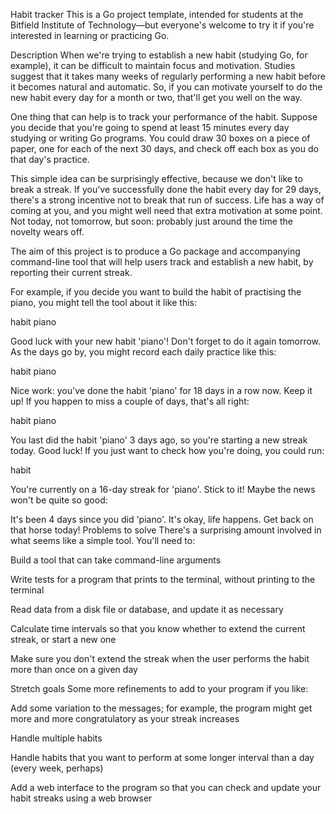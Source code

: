 Habit tracker
This is a Go project template, intended for students at the Bitfield Institute of Technology—but everyone's welcome to try it if you're interested in learning or practicing Go.

Description
When we're trying to establish a new habit (studying Go, for example), it can be difficult to maintain focus and motivation. Studies suggest that it takes many weeks of regularly performing a new habit before it becomes natural and automatic. So, if you can motivate yourself to do the new habit every day for a month or two, that'll get you well on the way.

One thing that can help is to track your performance of the habit. Suppose you decide that you're going to spend at least 15 minutes every day studying or writing Go programs. You could draw 30 boxes on a piece of paper, one for each of the next 30 days, and check off each box as you do that day's practice.

This simple idea can be surprisingly effective, because we don't like to break a streak. If you've successfully done the habit every day for 29 days, there's a strong incentive not to break that run of success. Life has a way of coming at you, and you might well need that extra motivation at some point. Not today, not tomorrow, but soon: probably just around the time the novelty wears off.

The aim of this project is to produce a Go package and accompanying command-line tool that will help users track and establish a new habit, by reporting their current streak.

For example, if you decide you want to build the habit of practising the piano, you might tell the tool about it like this:

habit piano

Good luck with your new habit 'piano'! Don't forget to do it again
tomorrow.
As the days go by, you might record each daily practice like this:

habit piano

Nice work: you've done the habit 'piano' for 18 days in a row now.
Keep it up!
If you happen to miss a couple of days, that's all right:

habit piano

You last did the habit 'piano' 3 days ago, so you're starting a new
streak today. Good luck!
If you just want to check how you're doing, you could run:

habit

You're currently on a 16-day streak for 'piano'. Stick to it!
Maybe the news won't be quite so good:

It's been 4 days since you did 'piano'. It's okay, life happens. Get
back on that horse today!
Problems to solve
There's a surprising amount involved in what seems like a simple tool. You'll need to:

Build a tool that can take command-line arguments

Write tests for a program that prints to the terminal, without printing to the terminal

Read data from a disk file or database, and update it as necessary

Calculate time intervals so that you know whether to extend the current streak, or start a new one

Make sure you don't extend the streak when the user performs the habit more than once on a given day

Stretch goals
Some more refinements to add to your program if you like:

Add some variation to the messages; for example, the program might get more and more congratulatory as your streak increases

Handle multiple habits

Handle habits that you want to perform at some longer interval than a day (every week, perhaps)

Add a web interface to the program so that you can check and update your habit streaks using a web browser